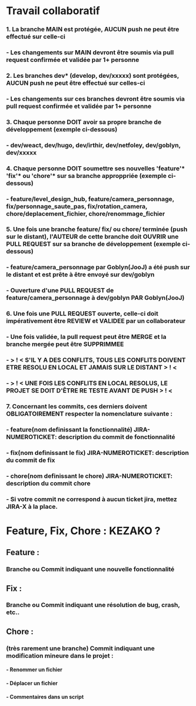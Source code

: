 # Travail collaboratif

### 1. La branche MAIN est protégée, AUCUN push ne peut être effectué sur celle-ci
###   - Les changements sur MAIN devront être soumis via pull request confirmée et validée par 1+ personne

### 2. Les branches dev* (develop, dev/xxxxx) sont protégées, AUCUN push ne peut être effectué sur celles-ci
###   - Les changements sur ces branches devront être soumis via pull request confirmée et validée par 1+ personne

### 3. Chaque personne DOIT avoir sa propre branche de développement (exemple ci-dessous)
###   - dev/weact, dev/hugo, dev/irthir, dev/netfoley, dev/goblyn, dev/xxxxx

### 4. Chaque personne DOIT soumettre ses nouvelles 'feature'* 'fix'* ou 'chore'* sur sa branche approppriée (exemple ci-dessous)
###   - feature/level_design_hub, feature/camera_personnage, fix/personnage_saute_pas, fix/rotation_camera, chore/deplacement_fichier, chore/renommage_fichier

### 5. Une fois une branche feature/ fix/ ou chore/ terminée (push sur le distant), l'AUTEUR de cette branche doit OUVRIR une PULL REQUEST sur sa branche de développement (exemple ci-dessous)
###   - feature/camera_personnage par Goblyn(JooJ) a été push sur le distant et est prête à être envoyé sur dev/goblyn
###   - Ouverture d'une PULL REQUEST de feature/camera_personnage à dev/goblyn PAR Goblyn(JooJ)

### 6. Une fois une PULL REQUEST ouverte, celle-ci doit impérativement être REVIEW et VALIDEE par un collaborateur
###   - Une fois validée, la pull request peut être MERGE et la branche mergée peut être SUPPRIMMEE
###   - > ! < S'IL Y A DES CONFLITS, TOUS LES CONFLITS DOIVENT ETRE RESOLU EN LOCAL ET JAMAIS SUR LE DISTANT > ! <
###   - > ! < UNE FOIS LES CONFLITS EN LOCAL RESOLUS, LE PROJET SE DOIT D'ÊTRE RE TESTE AVANT DE PUSH > ! <

### 7. Concernant les commits, ces derniers doivent OBLIGATOIREMENT respecter la nomenclature suivante :
###   - feature(nom definissant la fonctionnalité) JIRA-NUMEROTICKET: description du commit de fonctionnalité
###   - fix(nom definissant le fix) JIRA-NUMEROTICKET: description du commit de fix
###   - chore(nom definissant le chore) JIRA-NUMEROTICKET: description du commit chore
###   - Si votre commit ne correspond à aucun ticket jira, mettez JIRA-X à la place.

# Feature, Fix, Chore : KEZAKO ?

## Feature :
### Branche ou Commit indiquant une nouvelle fonctionnalité

## Fix :
### Branche ou Commit indiquant une résolution de bug, crash, etc..

## Chore :
### (très rarement une branche) Commit indiquant une modification mineure dans le projet :
####    - Renommer un fichier
####    - Déplacer un fichier
####    - Commentaires dans un script
